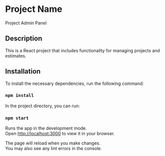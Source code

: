 # Project Name
Project Admin Panel

## Description

This is a React project that includes functionality for managing projects and estimates.

## Installation

To install the necessary dependencies, run the following command:
### `npm install`

In the project directory, you can run:

### `npm start`

Runs the app in the development mode.\
Open [http://localhost:3000](http://localhost:3000) to view it in your browser.

The page will reload when you make changes.\
You may also see any lint errors in the console.